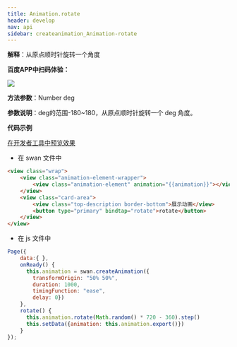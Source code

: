 ```yaml
---
title: Animation.rotate
header: develop
nav: api
sidebar: createanimation_Animation-rotate
---
```

 
 
**解释**：从原点顺时针旋转一个角度

**百度APP中扫码体验：**

<img src="https://b.bdstatic.com/miniapp/assets/images/doc_demo/rotate.png"  class="demo-qrcode-image" />

**方法参数**：Number deg

**参数说明**：deg的范围-180~180，从原点顺时针旋转一个 deg 角度。

**代码示例**


<a href="swanide://fragment/bca91eb49e9480552201776e3b25090b1574215871646" title="在开发者工具中预览效果" target="_self">在开发者工具中预览效果</a>

* 在 swan 文件中

```html
<view class="wrap">
    <view class="animation-element-wrapper">
        <view class="animation-element" animation="{{animation}}"></view>
    </view>
    <view class="card-area">
        <view class="top-description border-bottom">展示动画</view>
        <button type="primary" bindtap="rotate">rotate</button>
    </view>
</view>
```
* 在 js 文件中

```js
Page({
    data:{ },
    onReady() {
      this.animation = swan.createAnimation({
        transformOrigin: "50% 50%",
        duration: 1000,
        timingFunction: "ease",
        delay: 0})
    },
    rotate() {
      this.animation.rotate(Math.random() * 720 - 360).step()
      this.setData({animation: this.animation.export()})
    }
});
```
